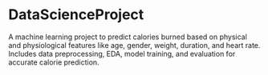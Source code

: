 # DataScienceProject
A machine learning project to predict calories burned based on physical and physiological features like age, gender, weight, duration, and heart rate. Includes data preprocessing, EDA, model training, and evaluation for accurate calorie prediction.
